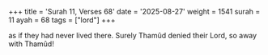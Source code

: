 +++
title = 'Surah 11, Verses 68'
date = '2025-08-27'
weight = 1541
surah = 11
ayah = 68
tags = ["lord"]
+++

as if they had never lived there. Surely Thamûd denied their Lord, so away with Thamûd!